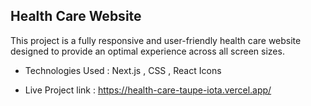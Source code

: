 ## Health Care Website

This project is a fully responsive and user-friendly health care website designed to provide an optimal experience across all screen sizes.

* Technologies Used : Next.js , CSS , React Icons

* Live Project link : https://health-care-taupe-iota.vercel.app/